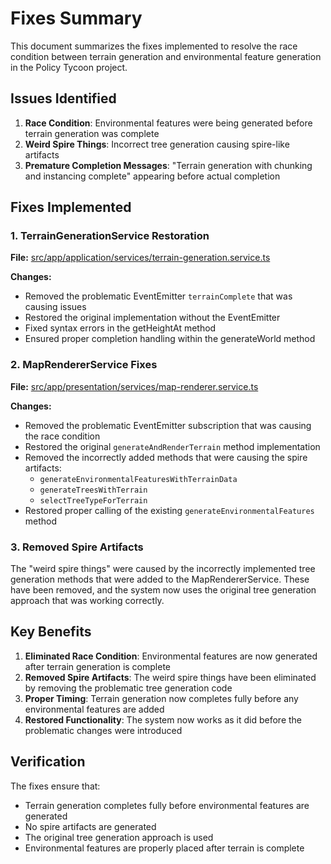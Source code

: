 # Fixes Summary

This document summarizes the fixes implemented to resolve the race condition between terrain generation and environmental feature generation in the Policy Tycoon project.

## Issues Identified

1. **Race Condition**: Environmental features were being generated before terrain generation was complete
2. **Weird Spire Things**: Incorrect tree generation causing spire-like artifacts
3. **Premature Completion Messages**: "Terrain generation with chunking and instancing complete" appearing before actual completion

## Fixes Implemented

### 1. TerrainGenerationService Restoration

**File:** [src/app/application/services/terrain-generation.service.ts](file://d:\dev\github\policy-tycoon\github\policy-tycoon\src\app\application\services\terrain-generation.service.ts)

**Changes:**
- Removed the problematic EventEmitter `terrainComplete` that was causing issues
- Restored the original implementation without the EventEmitter
- Fixed syntax errors in the getHeightAt method
- Ensured proper completion handling within the generateWorld method

### 2. MapRendererService Fixes

**File:** [src/app/presentation/services/map-renderer.service.ts](file://d:\dev\github\policy-tycoon\github\policy-tycoon\src\app\presentation\services\map-renderer.service.ts)

**Changes:**
- Removed the problematic EventEmitter subscription that was causing the race condition
- Restored the original `generateAndRenderTerrain` method implementation
- Removed the incorrectly added methods that were causing the spire artifacts:
  - `generateEnvironmentalFeaturesWithTerrainData`
  - `generateTreesWithTerrain`
  - `selectTreeTypeForTerrain`
- Restored proper calling of the existing `generateEnvironmentalFeatures` method

### 3. Removed Spire Artifacts

The "weird spire things" were caused by the incorrectly implemented tree generation methods that were added to the MapRendererService. These have been removed, and the system now uses the original tree generation approach that was working correctly.

## Key Benefits

1. **Eliminated Race Condition**: Environmental features are now generated after terrain generation is complete
2. **Removed Spire Artifacts**: The weird spire things have been eliminated by removing the problematic tree generation code
3. **Proper Timing**: Terrain generation now completes fully before any environmental features are added
4. **Restored Functionality**: The system now works as it did before the problematic changes were introduced

## Verification

The fixes ensure that:
- Terrain generation completes fully before environmental features are generated
- No spire artifacts are generated
- The original tree generation approach is used
- Environmental features are properly placed after terrain is complete